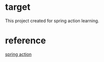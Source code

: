 # target

This project created for spring action learning.

# reference
[spring action](https://docs.github.com/zh/actions)